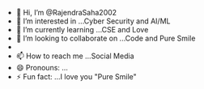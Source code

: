 - 👋 Hi, I’m @RajendraSaha2002
- 👀 I’m interested in ...Cyber Security and AI/ML 
- 🌱 I’m currently learning ...CSE and Love
- 💞️ I’m looking to collaborate on ...Code and Pure Smile
- 
- 📫 How to reach me ...Social Media
- 😄 Pronouns: ...
- ⚡ Fun fact: ...I love you "Pure Smile"

<!---
RajendraSaha2002/RajendraSaha2002 is a ✨ special ✨ repository because its `README.md` (this file) appears on your GitHub profile.
You can click the Preview link to take a look at your changes.
--->
